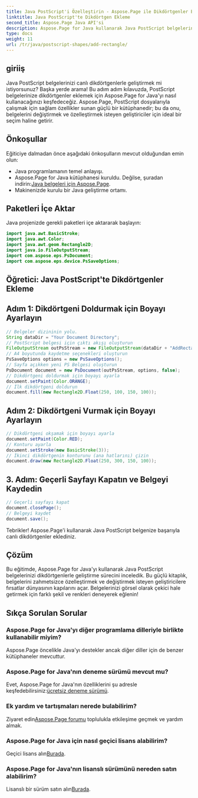 ```yaml
---
title: Java PostScript'i Özelleştirin - Aspose.Page ile Dikdörtgenler Ekleme
linktitle: Java PostScript'te Dikdörtgen Ekleme
second_title: Aspose.Page Java API'si
description: Aspose.Page for Java kullanarak Java PostScript belgelerine canlı dikdörtgenler eklemeye ilişkin adım adım kılavuzu keşfedin. Belge özelleştirmenizi zahmetsizce geliştirin!
type: docs
weight: 11
url: /tr/java/postscript-shapes/add-rectangle/
---
```

## giriiş
Java PostScript belgelerinizi canlı dikdörtgenlerle geliştirmek mi istiyorsunuz? Başka yerde arama! Bu adım adım kılavuzda, PostScript belgelerinize dikdörtgenler eklemek için Aspose.Page for Java'yı nasıl kullanacağınızı keşfedeceğiz. Aspose.Page, PostScript dosyalarıyla çalışmak için sağlam özellikler sunan güçlü bir kütüphanedir; bu da onu, belgelerini değiştirmek ve özelleştirmek isteyen geliştiriciler için ideal bir seçim haline getirir.
## Önkoşullar
Eğiticiye dalmadan önce aşağıdaki önkoşulların mevcut olduğundan emin olun:
- Java programlamanın temel anlayışı.
-  Aspose.Page for Java kütüphanesi kuruldu. Değilse, şuradan indirin:[Java belgeleri için Aspose.Page](https://reference.aspose.com/page/java/).
- Makinenizde kurulu bir Java geliştirme ortamı.
## Paketleri İçe Aktar
Java projenizde gerekli paketleri içe aktararak başlayın:
```java
import java.awt.BasicStroke;
import java.awt.Color;
import java.awt.geom.Rectangle2D;
import java.io.FileOutputStream;
import com.aspose.eps.PsDocument;
import com.aspose.eps.device.PsSaveOptions;
```
## Öğretici: Java PostScript'te Dikdörtgenler Ekleme
## Adım 1: Dikdörtgeni Doldurmak için Boyayı Ayarlayın
```java
// Belgeler dizininin yolu.
String dataDir = "Your Document Directory";
// PostScript belgesi için çıktı akışı oluşturun
FileOutputStream outPsStream = new FileOutputStream(dataDir + "AddRectangle_outPS.ps");
// A4 boyutunda kaydetme seçenekleri oluşturun
PsSaveOptions options = new PsSaveOptions();
// Sayfa açıkken yeni PS Belgesi oluşturun
PsDocument document = new PsDocument(outPsStream, options, false);
// Dikdörtgeni doldurmak için boyayı ayarla
document.setPaint(Color.ORANGE);        
// İlk dikdörtgeni doldurun
document.fill(new Rectangle2D.Float(250, 100, 150, 100));
```
## Adım 2: Dikdörtgeni Vurmak için Boyayı Ayarlayın
```java
// Dikdörtgeni okşamak için boyayı ayarla
document.setPaint(Color.RED);
// Konturu ayarla
document.setStroke(new BasicStroke(3));
// İkinci dikdörtgenin konturunu (ana hatlarını) çizin
document.draw(new Rectangle2D.Float(250, 300, 150, 100));
```
## 3. Adım: Geçerli Sayfayı Kapatın ve Belgeyi Kaydedin
```java
// Geçerli sayfayı kapat
document.closePage();
// Belgeyi kaydet
document.save();
```
Tebrikler! Aspose.Page'i kullanarak Java PostScript belgenize başarıyla canlı dikdörtgenler eklediniz.
## Çözüm
Bu eğitimde, Aspose.Page for Java'yı kullanarak Java PostScript belgelerinizi dikdörtgenlerle geliştirme sürecini inceledik. Bu güçlü kitaplık, belgelerini zahmetsizce özelleştirmek ve değiştirmek isteyen geliştiricilere fırsatlar dünyasının kapılarını açar.
Belgelerinizi görsel olarak çekici hale getirmek için farklı şekil ve renkleri deneyerek eğlenin!
## Sıkça Sorulan Sorular

### Aspose.Page for Java'yı diğer programlama dilleriyle birlikte kullanabilir miyim?
Aspose.Page öncelikle Java'yı destekler ancak diğer diller için de benzer kütüphaneler mevcuttur.
### Aspose.Page for Java'nın deneme sürümü mevcut mu?
 Evet, Aspose.Page for Java'nın özelliklerini şu adresle keşfedebilirsiniz:[ücretsiz deneme sürümü](https://releases.aspose.com/).
### Ek yardım ve tartışmaları nerede bulabilirim?
 Ziyaret edin[Aspose.Page forumu](https://forum.aspose.com/c/page/39) toplulukla etkileşime geçmek ve yardım almak.
### Aspose.Page for Java için nasıl geçici lisans alabilirim?
 Geçici lisans alın[Burada](https://purchase.aspose.com/temporary-license/).
### Aspose.Page for Java'nın lisanslı sürümünü nereden satın alabilirim?
 Lisanslı bir sürüm satın alın[Burada](https://purchase.aspose.com/buy).
